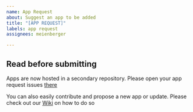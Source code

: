 ```yaml
---
name: App Request
about: Suggest an app to be added
title: "[APP REQUEST]"
labels: app request
assignees: meienberger

---
```


## Read before submitting
Apps are now hosted in a secondary repository. Please open your app request issues [there](https://github.com/meienberger/runtipi-appstore)

You can also easily contribute and propose a new app or update. Please check out our [Wiki](https://github.com/meienberger/runtipi/wiki/Adding-your-own-app) on how to do so
